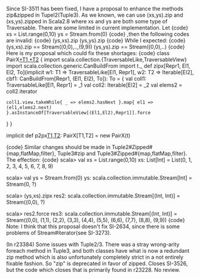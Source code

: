 Since SI-3511 has been fixed, I have a proposal to enhance the methods zip&zipped in Tupel2(Tuple3). As we known, we can use (xs,ys).zip and (xs,ys).zipped in Scala2.8 where xs and ys are both some type of Traversable. There are some limited in current implementation.
 Let 
{code}
xs = List.range(0,10)
ys = Stream.from(0)
{code}
 ,then the following codes are invalid: 
{code}
(ys,xs).zip
(ys,ys).zip
{code}
While I expected: 
{code}
(ys,xs).zip == Stream((0,0),..,(9,9))
(ys,ys).zip == Stream((0,0),..)
{code}
Here is my proposal which could fix these shortages: 
{code}
class PairX[+T1,+T2](t: (T1,T2)) {
  import scala.collection.{TraversableLike,TraversableView}
  import scala.collection.generic.CanBuildFrom
  import t._
  def zipx[Repr1, El1, El2, To](implicit w1:   T1 => TraversableLike[El1, Repr1],
                                        w2:   T2 => Iterable[El2],
                                        cbf1: CanBuildFrom[Repr1, (El1, El2), To]): To = {
    val coll1: TraversableLike[El1, Repr1] = _1
    val coll2: Iterable[El2] = _2
    val elems2 = coll2.iterator

    coll1.view.takeWhile{ _ => elems2.hasNext }.map{ el1 => (el1,elems2.next) }.asInstanceOf[TraversableView[(El1,El2),Repr1]].force
  }
}

implicit def p2px[T1,T2](t: (T1,T2)): PairX[T1,T2] = new PairX(t)  

{code}
Similar changes should be made in Tuple2#Zipped#{map,flatMap,filter}, Tuple3#zip and Tuple3#Zipped#{map,flatMap,filter}. 
The effection:
{code}
scala> val xs = List.range(0,10)
xs: List[Int] = List(0, 1, 2, 3, 4, 5, 6, 7, 8, 9)

scala> val ys = Stream.from(0)
ys: scala.collection.immutable.Stream[Int] = Stream(0, ?)

scala> (ys,xs).zipx
res2: scala.collection.immutable.Stream[(Int, Int)] = Stream((0,0), ?)

scala> res2.force
res3: scala.collection.immutable.Stream[(Int, Int)] = Stream((0,0), (1,1), (2,2), (3,3), (4,4), (5,5), (6,6), (7,7), (8,8), (9,9))
{code}
Note: I think that this proposal doesn't fix SI-2634, since there is some problems of Stream#iterator(see SI-3273).  

(In r23384) Some issues with Tuple2/3.  There was a stray wrong-arity
foreach method in Tuple3, and both classes have what is now
a redundant zip method which is also unfortunately completely
strict in a not entirely fixable fashion.  So "zip" is
deprecated in favor of zipped.  Closes SI-3526, but the code
which closes that is primarily found in r23228.  No review.
